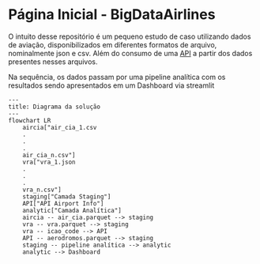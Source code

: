 # Página Inicial - BigDataAirlines

O intuito desse repositório é um pequeno estudo de caso utilizando dados de aviação, disponibilizados em diferentes formatos de arquivo, nominalmente json e csv. Além do consumo de uma [API](https://rapidapi.com/Active-api/api/airport-info) a partir dos dados presentes nesses arquivos.

Na sequência, os dados passam por uma pipeline analítica com os resultados sendo apresentados em um Dashboard via streamlit

```mermaid
---
title: Diagrama da solução
---
flowchart LR
    aircia["air_cia_1.csv
    .
    .
    .
    air_cia_n.csv"]
    vra["vra_1.json
    .
    .
    .
    vra_n.csv"]
    staging["Camada Staging"]
    API["API Airport Info"]
    analytic["Camada Analítica"]
    aircia -- air_cia.parquet --> staging
    vra -- vra.parquet --> staging
    vra -- icao_code --> API
    API -- aerodromos.parquet --> staging
    staging -- pipeline analítica --> analytic
    analytic --> Dashboard
```


